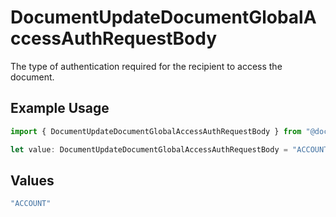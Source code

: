 # DocumentUpdateDocumentGlobalAccessAuthRequestBody

The type of authentication required for the recipient to access the document.

## Example Usage

```typescript
import { DocumentUpdateDocumentGlobalAccessAuthRequestBody } from "@documenso/sdk-typescript/models/operations";

let value: DocumentUpdateDocumentGlobalAccessAuthRequestBody = "ACCOUNT";
```

## Values

```typescript
"ACCOUNT"
```
